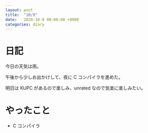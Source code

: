 ```yaml
---
layout: post
title:  "10/9"
date:   2020-10-9 09:00:00 +0900
categories: diary
---
```

# 日記

今日の天気は雨。

午後から少しお出かけして、夜に C コンパイラを進めた。

明日は KUPC があるので楽しみ、unrated なので気楽に楽しみたい。

# やったこと

- C コンパイラ